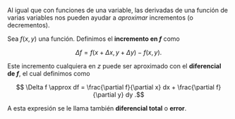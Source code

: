 Al igual que con funciones de una variable, las derivadas de una función de varias variables nos pueden ayudar a *aproximar* incrementos (o decrementos).

Sea $f(x,y)$ una función. Definimos el **incremento en $f$** como

$$
\Delta f = f(x + \Delta x, \, y + \Delta y) - f(x, \, y)
.$$

Este incremento cualquiera en $z$ puede ser aproximado con el **diferencial de $f$**, el cual definimos como

$$
\Delta f \approx df = \frac{\partial f}{\partial x} dx + \frac{\partial f}{\partial y} dy
.$$

A esta expresión se le llama también **diferencial total** o **error**.
